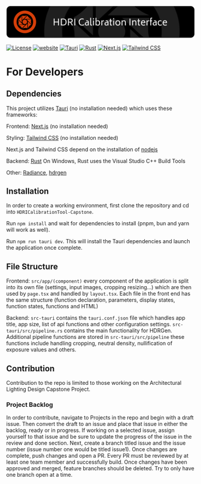 <img src="public/splash.png" alt="HDRI Calibration Interface" />

[![License](https://img.shields.io/badge/license-GPLv3-blue)](./LICENSE)
[![website](https://img.shields.io/badge/website-Radiant%20Lab-green.svg)](https://www.clotildepierson.com/software)
[![Tauri](https://img.shields.io/badge/Tauri-v1.5.2-yellow.svg)](https://tauri.app/)
[![Rust](https://img.shields.io/badge/Rust-v1.60-darkred.svg)](https://www.rust-lang.org/)
[![Next.js](https://img.shields.io/badge/Next.js-v14.0.1-darkgrey.svg)](https://nextjs.org/)
[![Tailwind CSS](https://img.shields.io/badge/Tailwind%20CSS-v3.3.0-lightblue.svg)](https://tailwindcss.com/)

# For Developers

## Dependencies
This project utilizes [Tauri](https://tauri.app/) (no installation needed) which uses these frameworks:

Frontend: [Next.js](https://nextjs.org/) (no installation needed)

Styling: [Tailwind CSS](https://tailwindcss.com/docs/guides/nextjs) (no installation needed)

Next.js and Tailwind CSS depend on the installation of [nodejs](https://nodejs.org/en)

Backend: [Rust](https://www.rust-lang.org/) On Windows, Rust uses the Visual Studio C++ Build Tools

Other: [Radiance](https://www.radiance-online.org/), [hdrgen](http://www.anyhere.com/)

## Installation
In order to create a working environment, first clone the repository and cd into `HDRICalibrationTool-Capstone`.

Run `npm install` and wait for dependencies to install (pnpm, bun and yarn will work as well).

Run `npm run tauri dev`. This will install the Tauri dependencies and launch the application once complete.

## File Structure
Frontend: `src/app/(component)` every component of the application is split into its own file (settings, input images, cropping resizing...) which are then used by `page.tsx` and handled by `layout.tsx`. Each file in the front end has the same structure (function declaration, parameters, display states, function states, functions and HTML)

Backend: `src-tauri` contains the `tauri.conf.json` file which handles app title, app size, list of api functions and other configuration settings. `src-tauri/src/pipeline.rs` contains the main functionality for HDRGen. Additional pipeline functions are stored in `src-tauri/src/pipeline` these functions include handling cropping, neutral density, nullification of exposure values and others.

## Contribution
Contribution to the repo is limited to those working on the Architectural Lighting Design Capstone Project.

### Project Backlog
In order to contribute, navigate to Projects in the repo and begin with a draft issue. Then convert the draft to an issue and place that issue in either the backlog, ready or in progress. If working on a selected issue, assign yourself to that issue and be sure to update the progress of the issue in the review and done section. Next, create a branch titled issue and the issue number (issue number one would be titled issue1). Once changes are complete, push changes and open a PR. Every PR must be reviewed by at least one team member and successfully build. Once changes have been approved and merged, feature branches should be deleted. Try to only have one branch open at a time.
